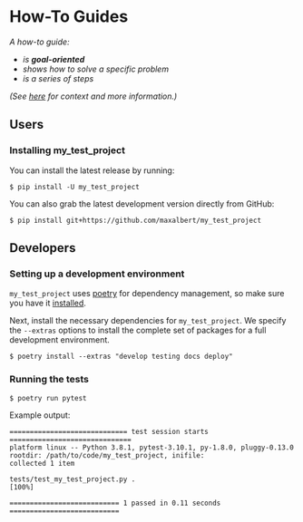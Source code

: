 # How-To Guides

_A how-to guide:_

- _is **goal-oriented**_
- _shows how to solve a specific problem_
- _is a series of steps_

_(See [here](https://www.divio.com/blog/documentation/) for context and more information.)_

## Users

### Installing my_test_project

You can install the latest release by running:
```
$ pip install -U my_test_project
```

You can also grab the latest development version directly from GitHub:
```
$ pip install git+https://github.com/maxalbert/my_test_project
```


## Developers

### Setting up a development environment

`my_test_project` uses [poetry](https://python-poetry.org/) for dependency management, so make sure you have it [installed](https://python-poetry.org/docs/#installation).

Next, install the necessary dependencies for `my_test_project`.
We specify the `--extras` options to install the complete set of packages for a full development environment.
```
$ poetry install --extras "develop testing docs deploy"
```


### Running the tests

```
$ poetry run pytest
```

Example output:
```
============================= test session starts ==============================
platform linux -- Python 3.8.1, pytest-3.10.1, py-1.8.0, pluggy-0.13.0
rootdir: /path/to/code/my_test_project, inifile:
collected 1 item

tests/test_my_test_project.py .                                           [100%]

=========================== 1 passed in 0.11 seconds ===========================
```
